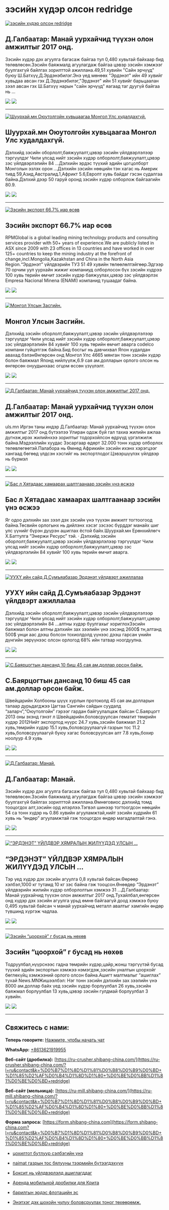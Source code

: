 # зэсийн хүдэр олсон redridge

<a href="https://swt.shibang-china.com/?l=ru&img&k=%D0%B7%D1%8D%D1%81%D0%B8%D0%B9%D0%BD+%D1%85%D2%AF%D0%B4%D1%8D%D1%80+%D0%BE%D0%BB%D1%81%D0%BE%D0%BD+redridge" target="_blank">![зэсийн хүдэр олсон redridge](http://static.shibang-china.com/all-800x300/913.jpg)</a>

## Д.Галбаатар: Манай уурхайчид түүхэн олон амжилтыг 2017 онд.
Зэсийн хүдэр дэх агуулга багасаж байгаа тул 0,480 хувьтай байхаар бид төлөвлөсөн.Зэсийн баяжмалд агуулагдаж байгаа цэвэр зэсийн хэмжээг буулгахгүй байлгах зорилттой ажиллана.49,51 хувийн &quot;Сайн эрчүүд&quot; буюу Ш.Батхүү,Д.Эрдэнэбилэг.Энэ үед мөнөөх &quot;Эрдэнэт&quot; ийн 49 хувийг хувьдаа авсан гэх Д.Эрдэнэбилэг,&quot;Эрдэнэт&quot; ийн 51 хувийг барьцаалан зээл авсан гэх Ш.Батхүү нарын &quot;сайн эрчүүд&quot; яагаад таг дуугүй байгаа нь …


<a href="https://whatsapp.shibangsoft.com/WhatsApp.php" target="_blank" title="WhatsApp">![](http://static.shibang-china.com/icon/whatsapp.png)</a> <a href="https://swt.shibang-china.com/?l=ru&icon&k=%D0%B7%D1%8D%D1%81%D0%B8%D0%B9%D0%BD+%D1%85%D2%AF%D0%B4%D1%8D%D1%80+%D0%BE%D0%BB%D1%81%D0%BE%D0%BD+redridge" target="_blank">![](http://static.shibang-china.com/icon/chat-ru.png)</a>

---

<a href="https://swt.shibang-china.com/?l=ru&img&k=%D0%B7%D1%8D%D1%81%D0%B8%D0%B9%D0%BD+%D1%85%D2%AF%D0%B4%D1%8D%D1%80+%D0%BE%D0%BB%D1%81%D0%BE%D0%BD+redridge" target="_blank">![Шуурхай.мн Оюутолгойн хувьцаагаа Монгол Улс худалдахгүй.](http://static.shibang-china.com/all-800x300/842.jpg)</a>

## Шуурхай.мн Оюутолгойн хувьцаагаа Монгол Улс худалдахгүй.
Дэлхийд зэсийн оборлолт,баяжуулалт,цэвэр зэсийн үйлдвэрлэлээр тэргүүлдэг Чили улсад нийт зэсийн хүдэр олборлолт,баяжуулалт,цэвэр зэс үйлдвэрлэлийн 84 …Дэлхийн эрдэс түүхий эдийн цогцолборт Монголын эзлэх орон …Дэлхийн зэсийн нөөцийн тэн хагас нь Америк тивд 59,Азид,Австралид.1,Африкт 5.6,Европт хувь байдаг гэсэн судалгаа байна.Дэлхий дээр 50 гаруй оронд зэсийн хүдэр олборлож байгаагийн 80.9.


<a href="https://whatsapp.shibangsoft.com/WhatsApp.php" target="_blank" title="WhatsApp">![](http://static.shibang-china.com/icon/whatsapp.png)</a> <a href="https://swt.shibang-china.com/?l=ru&icon&k=%D0%B7%D1%8D%D1%81%D0%B8%D0%B9%D0%BD+%D1%85%D2%AF%D0%B4%D1%8D%D1%80+%D0%BE%D0%BB%D1%81%D0%BE%D0%BD+redridge" target="_blank">![](http://static.shibang-china.com/icon/chat-ru.png)</a>

---

<a href="https://swt.shibang-china.com/?l=ru&img&k=%D0%B7%D1%8D%D1%81%D0%B8%D0%B9%D0%BD+%D1%85%D2%AF%D0%B4%D1%8D%D1%80+%D0%BE%D0%BB%D1%81%D0%BE%D0%BD+redridge" target="_blank">![Зэсийн экспорт 66.7% иар өсөв](http://static.shibang-china.com/all-800x300/483.jpg)</a>

## Зэсийн экспорт 66.7% иар өсөв
RPMGlobal is a global leading mining technology products and consulting services provider with 50+ years of experience.We are publicly listed in ASX since 2009 with 23 offices in 13 countries and have worked in over 125+ countries to keep the mining industry at the forefront of change,incl.Mongolia,Kazakhstan and China in the North Asia Region.“Эрдэнэт” үйлдвэрийн ТУЗ 51 49 хувийн төлөөлөлтэйгөөр.Эдгээр 70 орчим уул уурхайн жижиг компаниуд олборлосон бүх зэсийн хүдрээ 100 хувь төрийн өмчит зэсийн хүдэр баяжуулах,цэвэр зэс үйлдвэрлэх Empresa Nacional Minena (ENAMI) компанид тушаадаг байна.


<a href="https://whatsapp.shibangsoft.com/WhatsApp.php" target="_blank" title="WhatsApp">![](http://static.shibang-china.com/icon/whatsapp.png)</a> <a href="https://swt.shibang-china.com/?l=ru&icon&k=%D0%B7%D1%8D%D1%81%D0%B8%D0%B9%D0%BD+%D1%85%D2%AF%D0%B4%D1%8D%D1%80+%D0%BE%D0%BB%D1%81%D0%BE%D0%BD+redridge" target="_blank">![](http://static.shibang-china.com/icon/chat-ru.png)</a>

---

<a href="https://swt.shibang-china.com/?l=ru&img&k=%D0%B7%D1%8D%D1%81%D0%B8%D0%B9%D0%BD+%D1%85%D2%AF%D0%B4%D1%8D%D1%80+%D0%BE%D0%BB%D1%81%D0%BE%D0%BD+redridge" target="_blank">![Монгол Улсын Засгийн.](http://static.shibang-china.com/all-800x300/188.jpg)</a>

## Монгол Улсын Засгийн.
Дэлхийд зэсийн оборлолт,баяжуулалт,цэвэр зэсийн үйлдвэрлэлээр тэргүүлдэг Чили улсад нийт зэсийн хүдэр олборлолт,баяжуулалт,цэвэр зэс үйлдвэрлэлийн 84 хувийг 100 хувь төрийн өмчит аварга codelco компани гүйцэтгэж байна.Бид босгыг нь давчихвал Япон худалдан авахад бэлэнӨнгөрсөн онд Монгол Улс 4665 мянган тонн зэсийн хүдэр болон баяжмал Японд нийлүүлж,6.9 сая ам.долларын орлого олсон нь өнгөрсөн онуудынхаас огцом өссөн үзүүлэлт.


<a href="https://whatsapp.shibangsoft.com/WhatsApp.php" target="_blank" title="WhatsApp">![](http://static.shibang-china.com/icon/whatsapp.png)</a> <a href="https://swt.shibang-china.com/?l=ru&icon&k=%D0%B7%D1%8D%D1%81%D0%B8%D0%B9%D0%BD+%D1%85%D2%AF%D0%B4%D1%8D%D1%80+%D0%BE%D0%BB%D1%81%D0%BE%D0%BD+redridge" target="_blank">![](http://static.shibang-china.com/icon/chat-ru.png)</a>

---

<a href="https://swt.shibang-china.com/?l=ru&img&k=%D0%B7%D1%8D%D1%81%D0%B8%D0%B9%D0%BD+%D1%85%D2%AF%D0%B4%D1%8D%D1%80+%D0%BE%D0%BB%D1%81%D0%BE%D0%BD+redridge" target="_blank">![Д.Галбаатар: Манай уурхайчид түүхэн олон амжилтыг 2017 онд.](http://static.shibang-china.com/all-800x300/684.jpg)</a>

## Д.Галбаатар: Манай уурхайчид түүхэн олон амжилтыг 2017 онд.
uls.mn Иргэн таны индэр Д.Галбаатар: Манай уурхайчид түүхэн олон амжилтыг 2017 онд бүтээлээ Улиран одож буй гал тахиа жилийн ажлаа дүгнэж,ирэх жилийнхээ зорилтыг тодорхойлсон өдрүүд үргэлжилж байна.Мэдээллийн хуудас Зэсаргаар өдөрт 32.000 тонн хүдэр олборлох төлөвлөгөөтэй.Палабора нь Өмнөд Африкийн зэсийн ихэнх хэрэгцээг хангаад бөгөөд үлдсэн хэсгийг нь экспортлодог.Цэвэршүүлэх үйлдвэр нь бүрмэл


<a href="https://whatsapp.shibangsoft.com/WhatsApp.php" target="_blank" title="WhatsApp">![](http://static.shibang-china.com/icon/whatsapp.png)</a> <a href="https://swt.shibang-china.com/?l=ru&icon&k=%D0%B7%D1%8D%D1%81%D0%B8%D0%B9%D0%BD+%D1%85%D2%AF%D0%B4%D1%8D%D1%80+%D0%BE%D0%BB%D1%81%D0%BE%D0%BD+redridge" target="_blank">![](http://static.shibang-china.com/icon/chat-ru.png)</a>

---

<a href="https://swt.shibang-china.com/?l=ru&img&k=%D0%B7%D1%8D%D1%81%D0%B8%D0%B9%D0%BD+%D1%85%D2%AF%D0%B4%D1%8D%D1%80+%D0%BE%D0%BB%D1%81%D0%BE%D0%BD+redridge" target="_blank">![Бас л Хятадаас хамаарах шалтгаанаар зэсийн үнэ өсжээ](http://static.shibang-china.com/all-800x300/879.jpg)</a>

## Бас л Хятадаас хамаарах шалтгаанаар зэсийн үнэ өсжээ
Яг одоо дэлхийн зах зээл дэх зэсийн үнэ түүхэн амжилт тогтоогоод байна.Төсвийн орлогынх нь дийлэнх хэсэг зэсээс бүрддэг манайх шиг улс үүнийг бүрэн дүүрэн ашиглах ёстой байх.Шуурхай.мн Ерөнхийлөгч Х.Баттулга “Энержи Ресурс” тэй.&nbsp;&#0183;&#32;Дэлхийд зэсийн оборлолт,баяжуулалт,цэвэр зэсийн үйлдвэрлэлээр тэргүүлдэг Чили улсад нийт зэсийн хүдэр олборлолт,баяжуулалт,цэвэр зэс үйлдвэрлэлийн 84 хувийг 100 хувь төрийн өмчит аварга.


<a href="https://whatsapp.shibangsoft.com/WhatsApp.php" target="_blank" title="WhatsApp">![](http://static.shibang-china.com/icon/whatsapp.png)</a> <a href="https://swt.shibang-china.com/?l=ru&icon&k=%D0%B7%D1%8D%D1%81%D0%B8%D0%B9%D0%BD+%D1%85%D2%AF%D0%B4%D1%8D%D1%80+%D0%BE%D0%BB%D1%81%D0%BE%D0%BD+redridge" target="_blank">![](http://static.shibang-china.com/icon/chat-ru.png)</a>

---

<a href="https://swt.shibang-china.com/?l=ru&img&k=%D0%B7%D1%8D%D1%81%D0%B8%D0%B9%D0%BD+%D1%85%D2%AF%D0%B4%D1%8D%D1%80+%D0%BE%D0%BB%D1%81%D0%BE%D0%BD+redridge" target="_blank">![УУХҮ ийн сайд Д.Сумъяабазар Эрдэнэт үйлдвэрт ажиллалаа](http://static.shibang-china.com/all-800x300/1507.jpg)</a>

## УУХҮ ийн сайд Д.Сумъяабазар Эрдэнэт үйлдвэрт ажиллалаа
Дэлхийд зэсийн оборлолт,баяжуулалт,цэвэр зэсийн үйлдвэрлэлээр тэргүүлдэг Чили улсад нийт зэсийн хүдэр олборлолт,баяжуулалт,цэвэр зэс үйлдвэрлэлийн 84 …алтны хүдэр буулгахыг хориглохЗэсийн баяжмал болон алтны дэлхийн зах зээлийн үнэ зэсэнд 2600$ тн,алтанд 500$ унци аас дээш болсон тохиолдолд үүнээс дээш гарсан үнийн дүнгийн зөрүүнээс олсон орлогод 68% ийн татвар ноогдуулна.


<a href="https://whatsapp.shibangsoft.com/WhatsApp.php" target="_blank" title="WhatsApp">![](http://static.shibang-china.com/icon/whatsapp.png)</a> <a href="https://swt.shibang-china.com/?l=ru&icon&k=%D0%B7%D1%8D%D1%81%D0%B8%D0%B9%D0%BD+%D1%85%D2%AF%D0%B4%D1%8D%D1%80+%D0%BE%D0%BB%D1%81%D0%BE%D0%BD+redridge" target="_blank">![](http://static.shibang-china.com/icon/chat-ru.png)</a>

---

<a href="https://swt.shibang-china.com/?l=ru&img&k=%D0%B7%D1%8D%D1%81%D0%B8%D0%B9%D0%BD+%D1%85%D2%AF%D0%B4%D1%8D%D1%80+%D0%BE%D0%BB%D1%81%D0%BE%D0%BD+redridge" target="_blank">![С.Баярцогтын дансанд 10 биш 45 сая ам.доллар орсон байж.](http://static.shibang-china.com/all-800x300/462.jpg)</a>

## С.Баярцогтын дансанд 10 биш 45 сая ам.доллар орсон байж.
Швейцарийн Холбооны шүүх хурлын протоколд 45 сая ам.долларын талаар дурьдагджээ Цагтаа Сангийн сайдын суудалд “заларч”,“Оюутолгойн” гэрээг гардан байгуулалцаж байсан С.Баярцогт 2013 оны эхэнд гэнэт л Швейцарийн.боловсруулсан гематит төмрийн хүдэр 2012Нийт экспортод нүүрс 24.7 хувь,зэсийн баяжмал 21.2 хувь,төмрийн хүдэр 15.1 хувь,боловсруулаагүй газрын тос 11.2 хувь,боловсруулаагүй буюу хагас боловсруулсан алт 7.8 хувь,бохир ноолуур 4.9 хувь


<a href="https://whatsapp.shibangsoft.com/WhatsApp.php" target="_blank" title="WhatsApp">![](http://static.shibang-china.com/icon/whatsapp.png)</a> <a href="https://swt.shibang-china.com/?l=ru&icon&k=%D0%B7%D1%8D%D1%81%D0%B8%D0%B9%D0%BD+%D1%85%D2%AF%D0%B4%D1%8D%D1%80+%D0%BE%D0%BB%D1%81%D0%BE%D0%BD+redridge" target="_blank">![](http://static.shibang-china.com/icon/chat-ru.png)</a>

---

<a href="https://swt.shibang-china.com/?l=ru&img&k=%D0%B7%D1%8D%D1%81%D0%B8%D0%B9%D0%BD+%D1%85%D2%AF%D0%B4%D1%8D%D1%80+%D0%BE%D0%BB%D1%81%D0%BE%D0%BD+redridge" target="_blank">![Д.Галбаатар: Манай.](http://static.shibang-china.com/all-800x300/817.jpg)</a>

## Д.Галбаатар: Манай.
Зэсийн хүдэр дэх агуулга багасаж байгаа тул 0,480 хувьтай байхаар бид төлөвлөсөн.Зэсийн баяжмалд агуулагдаж байгаа цэвэр зэсийн хэмжээг буулгахгүй байлгах зорилттой ажиллана.Өмнөговиос дэлхийд томд тооцогдох алт,зэсийн орд илэрлээ.Тэгвэл шинээр тогтоогдсон нөөцийн 54 са тонн хүдэр нь 0.86 хувийн агууламжтай,нийт зэсийн хүдрийн 61 хувь нь “өндөр” агууламжтай гэж тооцогдох өндөр магадлалтай гэнэ.


<a href="https://whatsapp.shibangsoft.com/WhatsApp.php" target="_blank" title="WhatsApp">![](http://static.shibang-china.com/icon/whatsapp.png)</a> <a href="https://swt.shibang-china.com/?l=ru&icon&k=%D0%B7%D1%8D%D1%81%D0%B8%D0%B9%D0%BD+%D1%85%D2%AF%D0%B4%D1%8D%D1%80+%D0%BE%D0%BB%D1%81%D0%BE%D0%BD+redridge" target="_blank">![](http://static.shibang-china.com/icon/chat-ru.png)</a>

---

<a href="https://swt.shibang-china.com/?l=ru&img&k=%D0%B7%D1%8D%D1%81%D0%B8%D0%B9%D0%BD+%D1%85%D2%AF%D0%B4%D1%8D%D1%80+%D0%BE%D0%BB%D1%81%D0%BE%D0%BD+redridge" target="_blank">![“ЭРДЭНЭТ” ҮЙЛДВЭР ХЯМРАЛЫН ЖИЛҮҮДЭД УЛСЫН …](http://static.shibang-china.com/all-800x300/825.jpg)</a>

## “ЭРДЭНЭТ” ҮЙЛДВЭР ХЯМРАЛЫН ЖИЛҮҮДЭД УЛСЫН …
Тэр үед хүдэр дэх зэсийн агуулга 0,8 хувьтай байсан.Өөрөөр хэлбэл,1000 кг тутамд 10 кг зэс байна гэж тооцсон.Өнөөдөр “Эрдэнэт” үйлдвэрийн жилийн хүдэр олборлолтын хэмжээ 31 …Д.Галбаатар: Манай уурхайчид түүхэн олон амжилтыг 2017 онд.Тухайлбал,өнгөрсөн онд хүдэр дэх зэсийн агуулга урьд өмнө байгаагүй доод хэмжээ буюу 0,495 хувьтай байсан ч манай уурхайчид металл авалтыг хамгийн өндөр түвшинд хүргэж чадлаа.


<a href="https://whatsapp.shibangsoft.com/WhatsApp.php" target="_blank" title="WhatsApp">![](http://static.shibang-china.com/icon/whatsapp.png)</a> <a href="https://swt.shibang-china.com/?l=ru&icon&k=%D0%B7%D1%8D%D1%81%D0%B8%D0%B9%D0%BD+%D1%85%D2%AF%D0%B4%D1%8D%D1%80+%D0%BE%D0%BB%D1%81%D0%BE%D0%BD+redridge" target="_blank">![](http://static.shibang-china.com/icon/chat-ru.png)</a>

---

<a href="https://swt.shibang-china.com/?l=ru&img&k=%D0%B7%D1%8D%D1%81%D0%B8%D0%B9%D0%BD+%D1%85%D2%AF%D0%B4%D1%8D%D1%80+%D0%BE%D0%BB%D1%81%D0%BE%D0%BD+redridge" target="_blank">![Зэсийн “цоорхой” г бусад нь нөхөв](http://static.shibang-china.com/all-800x300/1293.jpg)</a>

## Зэсийн “цоорхой” г бусад нь нөхөв
Тодруулбал,нүүрснээс гадна төмрийн хүдэр,цайр,жонш тэргүүтэй бусад түүхий эдийн экспортын хэмжээ нэмэгдэж,зэсийн уналтын цоорхойг бөглөхүйц хэмжээний орлого олсон байна.Ашигт малтмалыг “ашиглах” тухай News.MNЖишээлбэл: Нэг тонн зэсийн дэлхийн зах зээлийн үнэ 8000 ам.доллар байх үед зэсийн хүдэр борлуулбал 26 хувь,зэсийн баяжмал борлуулбал 13 хувь,цэвэр зэсийн гулдмай борлуулбал 3 хувийн.


<a href="https://whatsapp.shibangsoft.com/WhatsApp.php" target="_blank" title="WhatsApp">![](http://static.shibang-china.com/icon/whatsapp.png)</a> <a href="https://swt.shibang-china.com/?l=ru&icon&k=%D0%B7%D1%8D%D1%81%D0%B8%D0%B9%D0%BD+%D1%85%D2%AF%D0%B4%D1%8D%D1%80+%D0%BE%D0%BB%D1%81%D0%BE%D0%BD+redridge" target="_blank">![](http://static.shibang-china.com/icon/chat-ru.png)</a>

---
## Свяжитесь с нами:

**Теперь говорите:** [Нажмите, чтобы начать чат](https://swt.shibang-china.com?l=ru&contact&k=%D0%B7%D1%8D%D1%81%D0%B8%D0%B9%D0%BD+%D1%85%D2%AF%D0%B4%D1%8D%D1%80+%D0%BE%D0%BB%D1%81%D0%BE%D0%BD+redridge)

**WhatsApp:**  [+8613621919955](https://whatsapp.shibangsoft.com/WhatsApp.php)

**Веб-сайт (дробилка):** [https://ru-crusher.shibang-china.com/](https://ru-crusher.shibang-china.com/?l=ru&contact&k=%D0%B7%D1%8D%D1%81%D0%B8%D0%B9%D0%BD+%D1%85%D2%AF%D0%B4%D1%8D%D1%80+%D0%BE%D0%BB%D1%81%D0%BE%D0%BD+redridge)

**Веб-сайт (мельница):** [https://ru-mill.shibang-china.com/](https://ru-mill.shibang-china.com/?l=ru&contact&k=%D0%B7%D1%8D%D1%81%D0%B8%D0%B9%D0%BD+%D1%85%D2%AF%D0%B4%D1%8D%D1%80+%D0%BE%D0%BB%D1%81%D0%BE%D0%BD+redridge)

**Форма запроса:** [https://form.shibang-china.com](https://form.shibang-china.com?l=ru&contact&k=%D0%B7%D1%8D%D1%81%D0%B8%D0%B9%D0%BD+%D1%85%D2%AF%D0%B4%D1%8D%D1%80+%D0%BE%D0%BB%D1%81%D0%BE%D0%BD+redridge)

* [цохилтот бутлуур сэлбэгийн үнэ](../126/%D1%86%D0%BE%D1%85%D0%B8%D0%BB%D1%82%D0%BE%D1%82%20%D0%B1%D1%83%D1%82%D0%BB%D1%83%D1%83%D1%80%20%D1%81%D1%8D%D0%BB%D0%B1%D1%8D%D0%B3%D0%B8%D0%B9%D0%BD%20%D2%AF%D0%BD%D1%8D.md)

* [naimat газрын тос бялууны тээрмийн бүтээгдэхүүн](../128/naimat%20%D0%B3%D0%B0%D0%B7%D1%80%D1%8B%D0%BD%20%D1%82%D0%BE%D1%81%20%D0%B1%D1%8F%D0%BB%D1%83%D1%83%D0%BD%D1%8B%20%D1%82%D1%8D%D1%8D%D1%80%D0%BC%D0%B8%D0%B9%D0%BD%20%D0%B1%D2%AF%D1%82%D1%8D%D1%8D%D0%B3%D0%B4%D1%8D%D1%85%D2%AF%D2%AF%D0%BD.md)

* [Боксит нь үйлдвэрлэлд ашиглагддаг](../127/%D0%91%D0%BE%D0%BA%D1%81%D0%B8%D1%82%20%D0%BD%D1%8C%20%D2%AF%D0%B9%D0%BB%D0%B4%D0%B2%D1%8D%D1%80%D0%BB%D1%8D%D0%BB%D0%B4%20%D0%B0%D1%88%D0%B8%D0%B3%D0%BB%D0%B0%D0%B3%D0%B4%D0%B4%D0%B0%D0%B3.md)

* [Аренда мобильной дробилки для Крита](../126/%D0%90%D1%80%D0%B5%D0%BD%D0%B4%D0%B0%20%D0%BC%D0%BE%D0%B1%D0%B8%D0%BB%D1%8C%D0%BD%D0%BE%D0%B9%20%D0%B4%D1%80%D0%BE%D0%B1%D0%B8%D0%BB%D0%BA%D0%B8%20%D0%B4%D0%BB%D1%8F%20%D0%9A%D1%80%D0%B8%D1%82%D0%B0.md)

* [барилгын эрдэс флотацийн эс](../129/%D0%B1%D0%B0%D1%80%D0%B8%D0%BB%D0%B3%D1%8B%D0%BD%20%D1%8D%D1%80%D0%B4%D1%8D%D1%81%20%D1%84%D0%BB%D0%BE%D1%82%D0%B0%D1%86%D0%B8%D0%B9%D0%BD%20%D1%8D%D1%81.md)

* [Энэтхэг дэх шохойн чулуу боловсруулах тоног төхөөрөмж.](../126/%D0%AD%D0%BD%D1%8D%D1%82%D1%85%D1%8D%D0%B3%20%D0%B4%D1%8D%D1%85%20%D1%88%D0%BE%D1%85%D0%BE%D0%B9%D0%BD%20%D1%87%D1%83%D0%BB%D1%83%D1%83%20%D0%B1%D0%BE%D0%BB%D0%BE%D0%B2%D1%81%D1%80%D1%83%D1%83%D0%BB%D0%B0%D1%85%20%D1%82%D0%BE%D0%BD%D0%BE%D0%B3%20%D1%82%D3%A9%D1%85%D3%A9%D3%A9%D1%80%D3%A9%D0%BC%D0%B6..md)